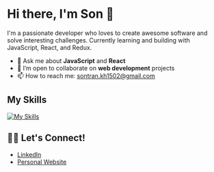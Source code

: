 # Hi there, I'm Son 👋

I'm a passionate developer who loves to create awesome software and solve interesting challenges. Currently learning and building with JavaScript, React, and Redux.
- 💬 Ask me about **JavaScript** and **React**
- 👯 I’m open to collaborate on **web development** projects
- 📫 How to reach me: [sontran.kh1502@gmail.com](mailto:sontran.kh1502@gmail.com)

## My Skills
[![My Skills](https://skillicons.dev/icons?i=js,html,css,js,react,sass,bootstrap,figma)](https://skillicons.dev)

## 🧑‍💻 Let's Connect!

- [LinkedIn](https://www.linkedin.com/in/sontr/)
- [Personal Website](https://sontrdev.com/)
